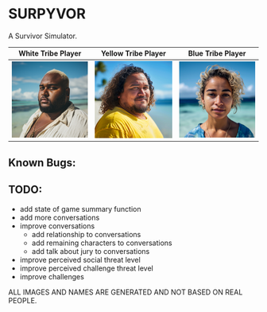# SURPYVOR

A Survivor Simulator.

| White Tribe Player                            | Yellow Tribe Player                           | Blue Tribe Player                             |
| --------------------------------------------- | --------------------------------------------- | --------------------------------------------- |
| ![Picture of generated player 1](player1.png) | ![Picture of generated player 1](player2.png) | ![Picture of generated player 1](player3.png) |

## Known Bugs:

## TODO:

- add state of game summary function
- add more conversations
- improve conversations
  - add relationship to conversations
  - add remaining characters to conversations
  - add talk about jury to conversations
- improve perceived social threat level
- improve perceived challenge threat level
- improve challenges

ALL IMAGES AND NAMES ARE GENERATED AND NOT BASED ON REAL PEOPLE.
